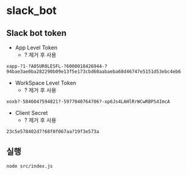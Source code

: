 # slack_bot

## Slack bot token
- App Level Token
    - ? 제거 후 사용
```
xapp-?1-?A05UR0LESFL-?6000018426944-?94bae3ae0ba282290b09e13f5e173cbd60aabaeba68d46747e5151d53ebc4eb6
```

- WorkSpace Level Token
    - ? 제거 후 사용
```
xoxb?-5846047594821?-5977040764706?-xp6Js4LAHlRrWCwRBPS4ImcA
```

- Client Secret
    - ? 제거 후 사용
```
23c5e578402d7?68f0f067aa?19f3e573a
```

## 실행
```
node src/index.js
```